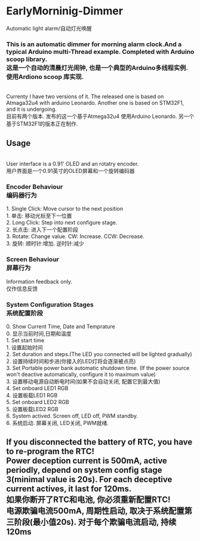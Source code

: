 # EarlyMorninig-Dimmer
Automatic light alarm/自动灯光唤醒
<H3>This is an automatic dimmer for morning alarm clock.And a typical Arduino multi-Thread example. Completed with Arduino scoop library.<br>这是一个自动的清晨灯光闹钟, 也是一个典型的Arduino多线程实例. 使用Ardiono scoop 库实现.
  </H3>
<br>Currenty I have two versions of it. The released one is based on Atmaga32u4 with arduino Leonardo. Another one is based on STM32F1, and it is undergoing.<br>
目前有两个版本. 发布的这一个基于Atmega32u4 使用Arduino Leonardo. 另一个基于STM32F1的版本正在制作.
<H2>Usage</H2>
<br> User interface is a 0.91' OLED and an rotatry encoder.
<br> 用户界面是一个0.91英寸的OLED屏幕和一个旋转编码器
<H3>Encoder Behaviour<br>编码器行为</H3>
1.  Single Click: Move cursor to the next position<br>
1.  单击: 移动光标至下一位置<br>
2.  Long Click: Step into next configure stage.<br>
2.  长点击: 进入下一个配置阶段<br>
3.  Rotate: Change value. CW: Increase. CCW: Decrease.<br>
3.  旋转: 顺时针:增加. 逆时针:减少<br>
<H3>Screen Behaviour<br>屏幕行为</H3>
Information feedback only.<br>仅作信息反馈
<H3>System Configuration Stages<br>系统配置阶段</H3>
0.  Show Current Time, Date and Temprature<br>
0.  显示当前时间,日期和温度<br>
1.  Set start time<br>
1.  设置起始时间<br>
2.  Set duration and steps.(The LED you connected will be lighted gradually)<br>
2.  设置持续时间和步进(你接入的LED灯将会逐渐被点亮)<br>
3.  Set Portable power bank automatic shutdown time. (If the power source won't deactive automatically, configure it to maximum value)<br>
3.  设置移动电源自动断电时间(如果不会自动关闭, 配置它到最大值)<br>
4.  Set onboard LED1 RGB<br>
4.  设置板载LED1 RGB<br>
5.  Set onboard LED2 RGB<br>
5.  设置板载LED2 RGB<br>
6.  System actived. Screen off, LED off, PWM standby.<br>
6.  系统启动. 屏幕关闭, LED关闭, PWM就绪.
<H2>If you disconnected the battery of RTC, you have to re-program the RTC!<br> Power deception current is 500mA, active periodly, depend on system config stage 3(minimal value is 20s). For each deceptive current actives, it last for 120ms.<br>如果你断开了RTC和电池, 你必须重新配置RTC!<br>电源欺骗电流500mA, 周期性启动, 取决于系统配置第三阶段(最小值20s). 对于每个欺骗电流启动, 持续120ms
</H2>
